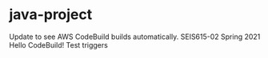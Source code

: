 # java-project
Update to see AWS CodeBuild builds automatically.
SEIS615-02 Spring 2021 Hello CodeBuild! Test triggers

